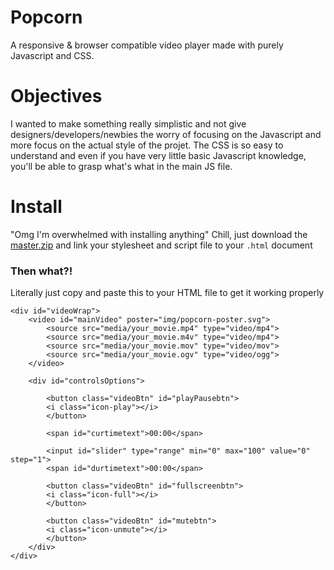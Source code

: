 Popcorn
=======

A responsive &amp; browser compatible video player made with purely Javascript and CSS. 

Objectives
====

I wanted to make something really simplistic and not give designers/developers/newbies the worry of focusing on the Javascript and more focus on the actual style of the projet.
The CSS is so easy to understand and even if you have very little basic Javascript knowledge, you'll be able to grasp what's what in the main JS file.

Install
===

"Omg I'm overwhelmed with installing anything" Chill, just download the [master.zip](https://github.com/dope/popcorn/archive/master.zip) and link your stylesheet and script file to your `.html` document

### Then what?!

Literally just copy and paste this to your HTML file to get it working properly
```
<div id="videoWrap">
    <video id="mainVideo" poster="img/popcorn-poster.svg">
        <source src="media/your_movie.mp4" type="video/mp4">
        <source src="media/your_movie.m4v" type="video/mp4">
        <source src="media/your_movie.mov" type="video/mov">
        <source src="media/your_movie.ogv" type="video/ogg">
    </video>
    
    <div id="controlsOptions">
    
        <button class="videoBtn" id="playPausebtn"> 
        <i class="icon-play"></i>
        </button> 
        
        <span id="curtimetext">00:00</span>

        <input id="slider" type="range" min="0" max="100" value="0" step="1"> 
        <span id="durtimetext">00:00</span>

        <button class="videoBtn" id="fullscreenbtn"> 
        <i class="icon-full"></i>
        </button>
        
        <button class="videoBtn" id="mutebtn"> 
        <i class="icon-unmute"></i>
        </button>
    </div>
</div>
```
